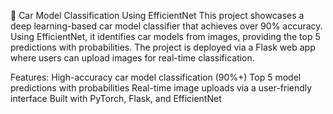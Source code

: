 🚗 Car Model Classification Using EfficientNet
This project showcases a deep learning-based car model classifier that achieves over 90% accuracy. Using EfficientNet, it identifies car models from images, providing the top 5 predictions with probabilities. The project is deployed via a Flask web app where users can upload images for real-time classification.

Features:
High-accuracy car model classification (90%+)
Top 5 model predictions with probabilities
Real-time image uploads via a user-friendly interface
Built with PyTorch, Flask, and EfficientNet
